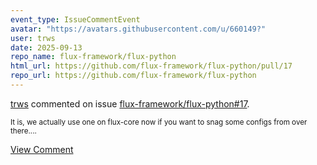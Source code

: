 ```yaml
---
event_type: IssueCommentEvent
avatar: "https://avatars.githubusercontent.com/u/660149?"
user: trws
date: 2025-09-13
repo_name: flux-framework/flux-python
html_url: https://github.com/flux-framework/flux-python/pull/17
repo_url: https://github.com/flux-framework/flux-python
---
```


<a href='https://github.com/trws' target='_blank'>trws</a> commented on issue <a href='https://github.com/flux-framework/flux-python/pull/17' target='_blank'>flux-framework/flux-python#17</a>.

<small>It is, we actually use one on flux-core now if you want to snag some configs from over there....</small>

<a href='https://github.com/flux-framework/flux-python/pull/17' target='_blank'>View Comment</a>